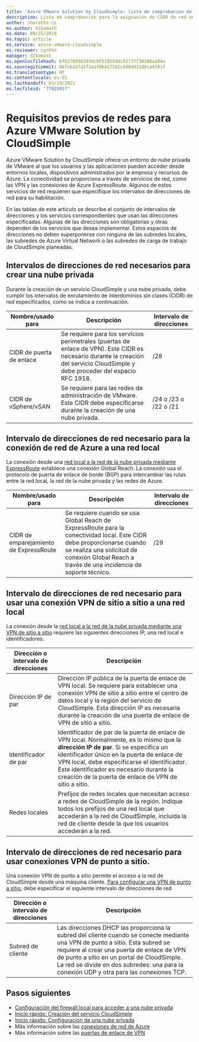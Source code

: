```yaml
---
title: 'Azure VMware Solution by CloudSimple: lista de comprobación de red'
description: Lista de comprobación para la asignación de CIDR de red en Azure VMware Solution by CloudSimple
author: sharaths-cs
ms.author: dikamath
ms.date: 09/25/2019
ms.topic: article
ms.service: azure-vmware-cloudsimple
ms.reviewer: cynthn
manager: dikamath
ms.openlocfilehash: bfb170036293dc9f519259dc92737f30380aa84a
ms.sourcegitcommit: 867cb1b7a1f3a1f0b427282c648d411d0ca4f81f
ms.translationtype: HT
ms.contentlocale: es-ES
ms.lasthandoff: 03/19/2021
ms.locfileid: "77025017"
---
```

# <a name="networking-prerequisites-for-azure-vmware-solution-by-cloudsimple"></a>Requisitos previos de redes para Azure VMware Solution by CloudSimple

Azure VMware Solution by CloudSimple ofrece un entorno de nube privada de VMware al que los usuarios y las aplicaciones pueden acceder desde entornos locales, dispositivos administrados por la empresa y recursos de Azure. La conectividad se proporciona a través de servicios de red, como las VPN y las conexiones de Azure ExpressRoute. Algunos de estos servicios de red requieren que especifique los intervalos de direcciones de red para su habilitación. 

En las tablas de este artículo se describe el conjunto de intervalos de direcciones y los servicios correspondientes que usan las direcciones especificadas. Algunas de las direcciones son obligatorias y otras dependen de los servicios que desea implementar. Estos espacios de direcciones no deben superponerse con ninguna de las subredes locales, las subredes de Azure Virtual Network o las subredes de carga de trabajo de CloudSimple planeadas.

## <a name="network-address-ranges-required-for-creating-a-private-cloud"></a>Intervalos de direcciones de red necesarios para crear una nube privada

Durante la creación de un servicio CloudSimple y una nube privada, debe cumplir los intervalos de enrutamiento de interdominios sin clases (CIDR) de red especificados, como se indica a continuación.

| Nombre/usado para     | Descripción                                                                                                                            | Intervalo de direcciones            |
|-------------------|----------------------------------------------------------------------------------------------------------------------------------------|--------------------------|
| CIDR de puerta de enlace      | Se requiere para los servicios perimetrales (puertas de enlace de VPN).  Este CIDR es necesario durante la creación del servicio CloudSimple y debe proceder del espacio RFC 1918. | /28                      |
| CIDR de vSphere/vSAN | Se requiere para las redes de administración de VMware. Este CIDR debe especificarse durante la creación de una nube privada.                                    | /24 o /23 o /22 o /21 |

## <a name="network-address-range-required-for-azure-network-connection-to-an-on-premises-network"></a>Intervalo de direcciones de red necesario para la conexión de red de Azure a una red local

La conexión desde una [red local a la red de la nube privada mediante ExpressRoute](on-premises-connection.md) establece una conexión Global Reach.  La conexión usa el protocolo de puerta de enlace de borde (BGP) para intercambiar las rutas entre la red local, la red de la nube privada y las redes de Azure.

| Nombre/usado para             | Descripción                                                                                                                                                                             | Intervalo de direcciones |
|---------------------------|-----------------------------------------------------------------------------------------------------------------------------------------------------------------------------------------|---------------|
| CIDR de emparejamiento de ExpressRoute | Se requiere cuando se usa Global Reach de ExpressRoute para la conectividad local. Este CIDR debe proporcionarse cuando se realiza una solicitud de conexión Global Reach a través de una incidencia de soporte técnico. | /29           |

## <a name="network-address-range-required-for-using-a-site-to-site-vpn-connection-to-an-on-premises-network"></a>Intervalo de direcciones de red necesario para usar una conexión VPN de sitio a sitio a una red local

La conexión desde la [red local a la red de la nube privada mediante una VPN de sitio a sitio](vpn-gateway.md) requiere las siguientes direcciones IP, una red local e identificadores. 

| Dirección o intervalo de direcciones | Descripción                                                                                                                                                                                                                                                           |
|-----------------------|-----------------------------------------------------------------------------------------------------------------------------------------------------------------------------------------------------------------------------------------------------------------------|
| Dirección IP de par               | Dirección IP pública de la puerta de enlace de VPN local. Se requiere para establecer una conexión VPN de sitio a sitio entre el centro de datos local y la región del servicio de CloudSimple. Esta dirección IP es necesaria durante la creación de una puerta de enlace de VPN de sitio a sitio.                                         |
| Identificador de par       | Identificador de par de la puerta de enlace de VPN local. Normalmente, es lo mismo que la **dirección IP de par**.  Si se especifica un identificador único en la puerta de enlace de VPN local, debe especificarse el identificador.  Este identificador es necesario durante la creación de la puerta de enlace de VPN de sitio a sitio.   |
| Redes locales   | Prefijos de redes locales que necesitan acceso a redes de CloudSimple de la región.  Indique todos los prefijos de una red local que accederán a la red de CloudSimple, incluida la red de cliente desde la que los usuarios accederán a la red.                                         |

## <a name="network-address-range-required-for-using-point-to-site-vpn-connections"></a>Intervalo de direcciones de red necesario para usar conexiones VPN de punto a sitio.

Una conexión VPN de punto a sitio permite el acceso a la red de CloudSimple desde una máquina cliente.  [Para configurar una VPN de punto a sitio](vpn-gateway.md), debe especificar el siguiente intervalo de direcciones de red.

| Dirección o intervalo de direcciones | Descripción                                                                                                                                                                                                                                                                                                  |
|-----------------------|--------------------------------------------------------------------------------------------------------------------------------------------------------------------------------------------------------------------------------------------------------------------------------------------------------------|
| Subred de cliente         | Las direcciones DHCP las proporciona la subred del cliente cuando se conecte mediante una VPN de punto a sitio. Esta subred se requiere al crear una puerta de enlace de VPN de punto a sitio en un portal de CloudSimple.  La red se divide en dos subredes: una para la conexión UDP y otra para las conexiones TCP. |

## <a name="next-steps"></a>Pasos siguientes

* [Configuración del firewall local para acceder a una nube privada](on-premises-firewall-configuration.md)
* [Inicio rápido: Creación del servicio CloudSimple](quickstart-create-cloudsimple-service.md)
* [Inicio rápido: Configuración de una nube privada](quickstart-create-private-cloud.md)
* Más información sobre las [conexiones de red de Azure](cloudsimple-azure-network-connection.md)
* Más información sobre las [puertas de enlace de VPN](cloudsimple-vpn-gateways.md)
